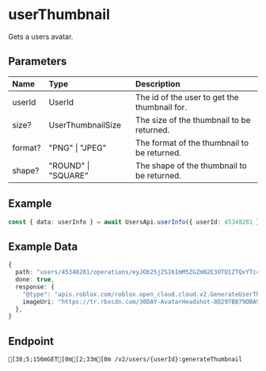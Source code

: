
# userThumbnail
Gets a users avatar.


## Parameters
| Name    | Type                | Description                                  |
| :------ | :------------------ | :------------------------------------------- |
| userId  | UserId              | The id of the user to get the thumbnail for. |
| size?   | UserThumbnailSize   | The size of the thumbnail to be returned.    |
| format? | "PNG" \| "JPEG"     | The format of the thumbnail to be returned.  |
| shape?  | "ROUND" \| "SQUARE" | The shape of the thumbnail to be returned.   |



## Example
```ts copy showLineNumbers
const { data: userInfo } = await UsersApi.userInfo({ userId: 45348281 }); 
```


## Example Data
```ts copy showLineNumbers
{
  path: "users/45348281/operations/eyJOb25jZSI6ImM5ZGZmN2E3OTQ1ZTQxYTc4M2E3OGY4Nzk2ZTYwOTczIiwiVHlwZSI6IkdlbmVyYXRlVXNlclRodW1ibmFpbFJlcXVlc3QiLCJQYXRoIjoidXNlcnMvNDUzNDgyODEiLCJTaXplIjoiMCIsIkZvcm1hdCI6IjAiLCJTaGFwZSI6IjAifQ==",
  done: true,
  response: {
    "@type": "apis.roblox.com/roblox.open_cloud.cloud.v2.GenerateUserThumbnailResponse",
    imageUri: "https://tr.rbxcdn.com/30DAY-AvatarHeadshot-8D297BB79DBA963A48A765F78DFC5D1B-Png/420/420/AvatarHeadshot/Png/isCircular",
  },
} 
```


## Endpoint
```ansi
[38;5;156mGET[0m[2;33m[0m /v2/users/{userId}:generateThumbnail
```
  